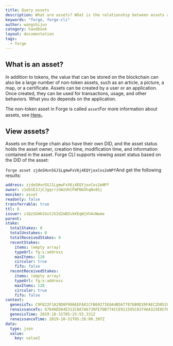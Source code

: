 ```yaml
---
title: Query assets
description: What are assets? What is the relationship between assets and accounts?
keywords: "forge, forge-cli"
author: wangshijun
category: handbook
layout: documentation
tags:
  - forge
---
```


## What is an asset?

In addition to tokens, the value that can be stored on the blockchain can also be a large number of non-token assets, such as an article, a picture, a map, or a certificate. Assets can be created by a user or an application. Once created, they can be used for transactions, usage, and other behaviors. What you do depends on the application.

The non-token asset in Forge is called `asset`For more information about assets, see [Here](/docs/intro/concepts/assets)。

## View assets?

Assets on the Forge chain also have their own DID, and the asset status holds the asset owner, creation time, modification time, and information contained in the asset. Forge CLI supports viewing asset status based on the DID of the asset:

`forge asset zjdeSHvn5GJ1LgmwFxV6j4EQYjoxCos2eNPf`And get the following results:

```yaml
address: zjdeSHvn5GJ1LgmwFxV6j4EQYjoxCos2eNPf
owner: z1ebSE3JjCJgqrrzSWzUhCFWFNb5hqNv8Sj
moniker: asset
readonly: false
transferrable: true
ttl: 0
issuer: z1QzSGHkSGsSJSZd2mBZvkKEqWjVU4vNwme
parent:
stake:
  totalStakes: 0
  totalUnstakes: 0
  totalReceivedStakes: 0
  recentStakes:
    items: (empty array)
    typeUrl: fg:x:address
    maxItems: 128
    circular: true
    fifo: false
  recentReceivedStakes:
    items: (empty array)
    typeUrl: fg:x:address
    maxItems: 128
    circular: true
    fifo: false
context:
  genesisTx: C9F822F1A29D0F996EEFA81CFB60273E8A4B5677876B9D20FAEC2D0528D23576
  renaissanceTx: 67040ED84E312C8A7A6739FE7DB774CCE911595C83746A323E0CFB0015746A0E
  genesisTime: 2019-10-31T05:25:55.331Z
  renaissanceTime: 2019-10-31T05:26:00.397Z
data:
  type: json
  value:
    key: value2
```
